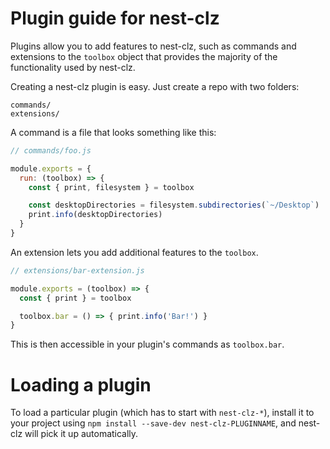 # Plugin guide for nest-clz

Plugins allow you to add features to nest-clz, such as commands and
extensions to the `toolbox` object that provides the majority of the functionality
used by nest-clz.

Creating a nest-clz plugin is easy. Just create a repo with two folders:

```
commands/
extensions/
```

A command is a file that looks something like this:

```js
// commands/foo.js

module.exports = {
  run: (toolbox) => {
    const { print, filesystem } = toolbox

    const desktopDirectories = filesystem.subdirectories(`~/Desktop`)
    print.info(desktopDirectories)
  }
}
```

An extension lets you add additional features to the `toolbox`.

```js
// extensions/bar-extension.js

module.exports = (toolbox) => {
  const { print } = toolbox

  toolbox.bar = () => { print.info('Bar!') }
}
```

This is then accessible in your plugin's commands as `toolbox.bar`.

# Loading a plugin

To load a particular plugin (which has to start with `nest-clz-*`),
install it to your project using `npm install --save-dev nest-clz-PLUGINNAME`,
and nest-clz will pick it up automatically.
